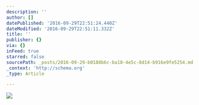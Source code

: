 ```yaml
---
description: ''
author: []
datePublished: '2016-09-29T22:51:24.440Z'
dateModified: '2016-09-29T22:51:11.332Z'
title: ''
publisher: {}
via: {}
inFeed: true
starred: false
sourcePath: _posts/2016-09-29-b0188b6c-ba18-4e5c-8d14-b916e9fe5254.md
_context: 'http://schema.org'
_type: Article

---
```

![](https://the-grid-user-content.s3-us-west-2.amazonaws.com/09358a44-2d89-4af4-b4a4-28f169f28f80.jpg)